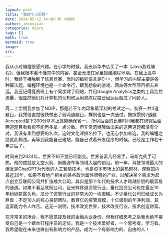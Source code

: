 ```yaml
---
layout: post
title: "我的个人历程"
date: 2024-05-12 14:40:38 +0800
author: imconical
categories: diary
tags: []
math: true
mermaid: true
image:
src:
---
```


我从小对编程很感兴趣。在小学的时候，我去新华书店买了一本《Java游戏编程》，但我根本看不懂其中的内容，甚至无法在家里搭建编程环境。在我上高中时，我终于接触到了信息竞赛，当时的编程语言是C++，但学习的内容主要是各种算法题，编程环境也是一个命令行，跟我想象的游戏、网站等大型项目相去甚远。我还记得竞赛班上有个同学建了网站，并用Google Analytics之类的工具监控流量，很显然他们对计算机的认知和运用熟练程度已经远远超过了同龄人。

高二上学期我参加了NOIP，那是若干年内印象最深刻的考试之一。初赛一共4道题目，我凭借直觉很快做出了前两道题目，样例也是一次通过，按照惯例2道题Accepted拿下200分基本上就能确保省一， 所以后面的比赛时间我都在研究后面两道题目看看能不能再多拿一点分数。但非常遗憾我做出来的这两道题都没有全对，我没有拿到想要的名次。这时文化课排名拉下，也无心参加省选，我的编程之路就此搁浅。再等到我能自己建站，能自己试着开发程序的时候，已经是工作若干年之后了。

时间来到2024年，世界不知不觉已经剧变。世界首富几经易手，马斯克炙手可热，他的成就是太空火箭、新能源车等领域大胆的创见。前一年，科技领域最大的爆发是ChatGPT为代表的人工智能技术，也是资本市场上的最热题材。观察国内最近20年，如果不看地产相关的某些政治属性很强的产业，以解决某个需求为起点创立互联网公司并扩张成大公司，其实是那个年代的技术人才跨越阶层的最容易的通道。如果不看互联网公司，目光转移道资管行业，量化投资公司也在最近10年纷纷崭露头角，瓜分了资管行业的非常大的一块蛋糕。不少量化公司已经成长为巨兽：不足10人的核心投研团队，数百亿的资管规模，十亿级别的年净利润，其造富能力令人咋舌。这无一说明，技术改变世界，技术改变行业，技术创造财富。

在非常多的场合，我不愿意提及我的金融从业身份，但我仔细思考之后我也绝不接受自己是一个螺丝钉程序员的定位。我是一个技术爱好者，一个思考者，学习者。我希望能在未来也做出有影响力的产品，成为一个有影响力的、自由的人！